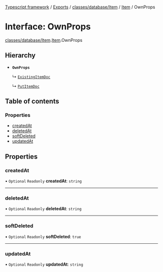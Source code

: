 [Typescript framework](../index.md) / [Exports](../modules.md) / [classes/database/Item](../modules/classes_database_Item.md) / [Item](../modules/classes_database_Item.Item.md) / OwnProps

# Interface: OwnProps

[classes/database/Item](../modules/classes_database_Item.md).[Item](../modules/classes_database_Item.Item.md).OwnProps

## Hierarchy

- **`OwnProps`**

  ↳ [`ExistingItemDoc`](classes_database_Item.Item.ExistingItemDoc.md)

  ↳ [`PutItemDoc`](classes_database_Item.Item.PutItemDoc.md)

## Table of contents

### Properties

- [createdAt](classes_database_Item.Item.OwnProps.md#createdat)
- [deletedAt](classes_database_Item.Item.OwnProps.md#deletedat)
- [softDeleted](classes_database_Item.Item.OwnProps.md#softdeleted)
- [updatedAt](classes_database_Item.Item.OwnProps.md#updatedat)

## Properties

### createdAt

• `Optional` `Readonly` **createdAt**: `string`

___

### deletedAt

• `Optional` `Readonly` **deletedAt**: `string`

___

### softDeleted

• `Optional` `Readonly` **softDeleted**: ``true``

___

### updatedAt

• `Optional` `Readonly` **updatedAt**: `string`
